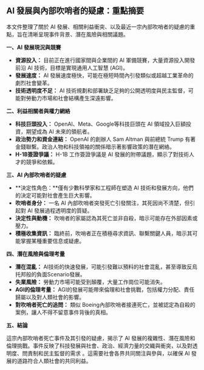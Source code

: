 ## AI 發展與內部吹哨者的疑慮：重點摘要

本文件整理了關於 AI 發展、相關利益衝突、以及最近一宗內部吹哨者的疑慮的重點，旨在清晰呈現事件背景、潛在風險與相關議題。

**一、AI 發展現況與競賽**

*   **資源投入：** 目前正在進行國家間與企業間的 AI 軍備競賽，大量資源投入開發前沿 AI 技術，目標是實現通用人工智慧 (AGI)。
*   **發展速度：** AI 發展速度極快，可能在極短時間內引發類似或超越工業革命的劇烈社會變革。
*   **技術透明度不足：** AI 技術規劃和部署缺乏足夠的公開透明度與民主監督，可能對勞動力市場和社會結構產生深遠影響。

**二、利益相關者與權力網絡**

*   **科技巨頭投入：** OpenAI、Meta、Google等科技巨頭在 AI 領域投入巨額投資，期望成為 AI 未來的領航者。
*   **政治勢力和資金連結：** OpenAI 的創辦人 Sam Altman 與前總統 Trump 有著金錢聯繫。政治人物和科技領袖的關係暗示著影響政策的潛在網絡。
*   **H-1B簽證爭議：** H-1B 工作簽證爭議是 AI 發展的附帶議題，顯示了對技術人才的競爭和依賴。

**三、AI 內部吹哨者的疑慮**

*   **決定性角色：**僅有少數科學家和工程師在塑造 AI 技術和發展方向，他們的決定可能對社會產生巨大影響。
*   **吹哨者身分：** 一名 AI 內部吹哨者突發死亡引發關注，其死因尚不清楚，但引起對 AI 發展過程透明度的質疑。
*   **決定性與動機：** 吹哨者的家屬認為其死亡並非自殺，暗示可能存在外部因素或壓力。
*   **積極收集資訊：** 臨終前，吹哨者正在積極尋求資訊、聯繫關鍵人員，暗示其可能掌握某種重要信息或疑慮。

**四、潛在風險與倫理考量**

*   **潛在混亂：** AI技術的快速發展，可能引發難以預料的社會混亂，甚至導致反烏托邦般的負面Scenario發展。
*   **失業風險：** 勞動力市場可能受到顛覆，大量工作崗位可能消失。
*   **AGI的倫理考量：** AGI的發展可能帶來倫理和社會挑戰，包括權力分配、責任歸屬以及對人類社會的影響。
*  **對吹哨者死亡的追問：** 類似 Boeing內部吹哨者接連死亡，並被認定為自殺的案例，讓人不得不留意事件背後的真相。

**五、結論**

這宗內部吹哨者死亡事件及其引發的疑慮，揭示了 AI 發展的複雜性、潛在風險和倫理挑戰。事件反映了科技發展與社會、政治、經濟力量的交織與衝突，以及對透明度、問責制和民主監督的需求 。這需要社會各界共同關注與參與，以確保 AI 發展的道路符合人類社會的共同利益。